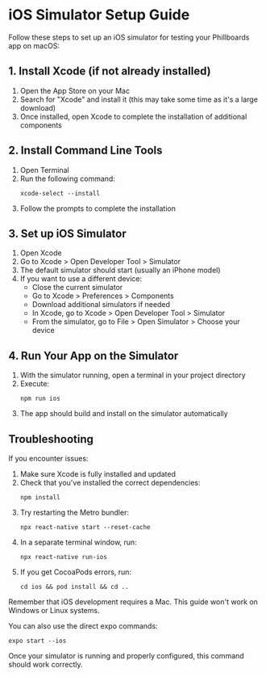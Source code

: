 # iOS Simulator Setup Guide

Follow these steps to set up an iOS simulator for testing your Phillboards app on macOS:

## 1. Install Xcode (if not already installed)

1. Open the App Store on your Mac
2. Search for "Xcode" and install it (this may take some time as it's a large download)
3. Once installed, open Xcode to complete the installation of additional components

## 2. Install Command Line Tools

1. Open Terminal
2. Run the following command:
   ```
   xcode-select --install
   ```
3. Follow the prompts to complete the installation

## 3. Set up iOS Simulator

1. Open Xcode
2. Go to Xcode > Open Developer Tool > Simulator
3. The default simulator should start (usually an iPhone model)
4. If you want to use a different device:
   - Close the current simulator
   - Go to Xcode > Preferences > Components
   - Download additional simulators if needed
   - In Xcode, go to Xcode > Open Developer Tool > Simulator
   - From the simulator, go to File > Open Simulator > Choose your device

## 4. Run Your App on the Simulator

1. With the simulator running, open a terminal in your project directory
2. Execute:
   ```
   npm run ios
   ```
3. The app should build and install on the simulator automatically

## Troubleshooting

If you encounter issues:

1. Make sure Xcode is fully installed and updated
2. Check that you've installed the correct dependencies:
   ```
   npm install
   ```
3. Try restarting the Metro bundler:
   ```
   npx react-native start --reset-cache
   ```
4. In a separate terminal window, run:
   ```
   npx react-native run-ios
   ```
5. If you get CocoaPods errors, run:
   ```
   cd ios && pod install && cd ..
   ```

Remember that iOS development requires a Mac. This guide won't work on Windows or Linux systems.

You can also use the direct expo commands:
```
expo start --ios
```

Once your simulator is running and properly configured, this command should work correctly. 